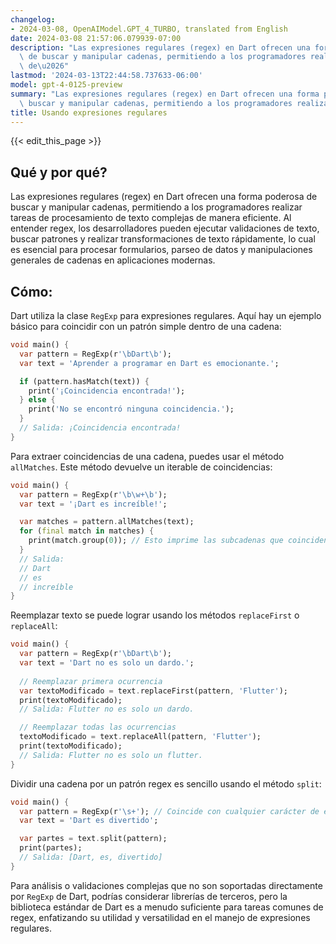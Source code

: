 ```yaml
---
changelog:
- 2024-03-08, OpenAIModel.GPT_4_TURBO, translated from English
date: 2024-03-08 21:57:06.079939-07:00
description: "Las expresiones regulares (regex) en Dart ofrecen una forma poderosa\
  \ de buscar y manipular cadenas, permitiendo a los programadores realizar tareas\
  \ de\u2026"
lastmod: '2024-03-13T22:44:58.737633-06:00'
model: gpt-4-0125-preview
summary: "Las expresiones regulares (regex) en Dart ofrecen una forma poderosa de\
  \ buscar y manipular cadenas, permitiendo a los programadores realizar tareas de\u2026"
title: Usando expresiones regulares
---
```


{{< edit_this_page >}}

## Qué y por qué?
Las expresiones regulares (regex) en Dart ofrecen una forma poderosa de buscar y manipular cadenas, permitiendo a los programadores realizar tareas de procesamiento de texto complejas de manera eficiente. Al entender regex, los desarrolladores pueden ejecutar validaciones de texto, buscar patrones y realizar transformaciones de texto rápidamente, lo cual es esencial para procesar formularios, parseo de datos y manipulaciones generales de cadenas en aplicaciones modernas.

## Cómo:
Dart utiliza la clase `RegExp` para expresiones regulares. Aquí hay un ejemplo básico para coincidir con un patrón simple dentro de una cadena:

```dart
void main() {
  var pattern = RegExp(r'\bDart\b');
  var text = 'Aprender a programar en Dart es emocionante.';

  if (pattern.hasMatch(text)) {
    print('¡Coincidencia encontrada!');
  } else {
    print('No se encontró ninguna coincidencia.');
  }
  // Salida: ¡Coincidencia encontrada!
}
```

Para extraer coincidencias de una cadena, puedes usar el método `allMatches`. Este método devuelve un iterable de coincidencias:

```dart
void main() {
  var pattern = RegExp(r'\b\w+\b');
  var text = '¡Dart es increíble!';

  var matches = pattern.allMatches(text);
  for (final match in matches) {
    print(match.group(0)); // Esto imprime las subcadenas que coinciden.
  }
  // Salida:
  // Dart
  // es
  // increíble
}
```

Reemplazar texto se puede lograr usando los métodos `replaceFirst` o `replaceAll`:

```dart
void main() {
  var pattern = RegExp(r'\bDart\b');
  var text = 'Dart no es solo un dardo.';
  
  // Reemplazar primera ocurrencia
  var textoModificado = text.replaceFirst(pattern, 'Flutter');
  print(textoModificado); 
  // Salida: Flutter no es solo un dardo.

  // Reemplazar todas las ocurrencias
  textoModificado = text.replaceAll(pattern, 'Flutter');
  print(textoModificado);
  // Salida: Flutter no es solo un flutter.
}
```

Dividir una cadena por un patrón regex es sencillo usando el método `split`:

```dart
void main() {
  var pattern = RegExp(r'\s+'); // Coincide con cualquier carácter de espacio en blanco
  var text = 'Dart es divertido';

  var partes = text.split(pattern);
  print(partes); 
  // Salida: [Dart, es, divertido]
}
```

Para análisis o validaciones complejas que no son soportadas directamente por `RegExp` de Dart, podrías considerar librerías de terceros, pero la biblioteca estándar de Dart es a menudo suficiente para tareas comunes de regex, enfatizando su utilidad y versatilidad en el manejo de expresiones regulares.

